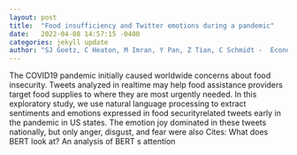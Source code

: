 ```yaml
---
layout: post
title:  "Food insufficiency and Twitter emotions during a pandemic"
date:   2022-04-08 14:57:15 -0400
categories: jekyll update
author: "SJ Goetz, C Heaton, M Imran, Y Pan, Z Tian, C Schmidt -  Economic Perspectives and , 2022"
---
```

The COVID19 pandemic initially caused worldwide concerns about food insecurity. Tweets analyzed in realtime may help food assistance providers target food supplies to where they are most urgently needed. In this exploratory study, we use natural language processing to extract sentiments and emotions expressed in food securityrelated tweets early in the pandemic in US states. The emotion joy dominated in these tweets nationally, but only anger, disgust, and fear were also Cites: What does BERT look at? An analysis of BERT s attention